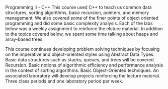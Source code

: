Programming II - C++ This course used C++ to teach us common data structures, sorting algorithms, basic recursion, pointers, and memory management. We also covered some of the finer points of object oriented programming and did some basic complexity analysis. Each of the labs below was a weekly assignment to reinforce the elcture material. In addition to the topics covered below, we spent some time talking about heaps and array-based trees.



This course continues developing problem solving techniques by focusing on the imperative and object-oriented styles using Abstract Data Types. Basic data structures such as stacks, queues, and trees will be covered. Recursion. Basic notions of algorithmic efficiency and performance analysis in the context of sorting algorithms. Basic Object-Oriented techniques. An associated laboratory will develop projects reinforcing the lecture material. Three class periods and one laboratory period per week.
